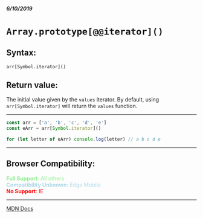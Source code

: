 ##### 6/10/2019
# `Array.prototype[@@iterator]()`

## Syntax:
`arr[Symbol.iterator]()`

## Return value:
The initial value given by the `values` iterator.  By default, using `arr[Symbol.iterator]` will return the `values` function.

---

```js
const arr = ['a', 'b', 'c', 'd', 'e']
const eArr = arr[Symbol.iterator]()

for (let letter of eArr) console.log(letter) // a b c d e
```


---

## Browser Compatibility:
<span style="color: lightgreen">**Full Support**: All others</span>  
<span style="color: lightblue">**Compatibility Unknown**: Edge Mobile</span>  
<span style="color: red">**No Support**: IE</span>

---

[MDN Docs](https://developer.mozilla.org/en-US/docs/Web/JavaScript/Reference/Global_Objects/Array/@@iterator)